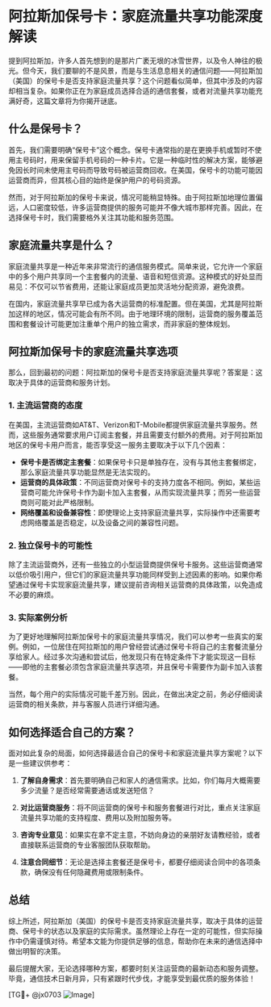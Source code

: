 # 阿拉斯加保号卡：家庭流量共享功能深度解读

提到阿拉斯加，许多人首先想到的是那片广袤无垠的冰雪世界，以及令人神往的极光。但今天，我们要聊的不是风景，而是与生活息息相关的通信问题——阿拉斯加（美国）的保号卡是否支持家庭流量共享？这个问题看似简单，但其中涉及的内容却相当复杂。如果你正在为家庭成员选择合适的通信套餐，或者对流量共享功能充满好奇，这篇文章将为你揭开谜底。

## 什么是保号卡？

首先，我们需要明确“保号卡”这个概念。保号卡通常指的是在更换手机或暂时不使用主号码时，用来保留手机号码的一种卡片。它是一种临时性的解决方案，能够避免因长时间未使用主号码而导致号码被运营商回收。在美国，保号卡的功能可能因运营商而异，但其核心目的始终是保护用户的号码资源。

然而，对于阿拉斯加的保号卡来说，情况可能稍显特殊。由于阿拉斯加地理位置偏远，人口密度较低，许多运营商提供的服务可能并不像大城市那样完善。因此，在选择保号卡时，我们需要格外关注其功能和服务范围。

## 家庭流量共享是什么？

家庭流量共享是一种近年来非常流行的通信服务模式。简单来说，它允许一个家庭中的多个用户共享同一个主套餐内的流量、语音和短信资源。这种模式的好处显而易见：不仅可以节省费用，还能让家庭成员更加灵活地分配资源，避免浪费。

在国内，家庭流量共享早已成为各大运营商的标准配置。但在美国，尤其是阿拉斯加这样的地区，情况可能会有所不同。由于地理环境的限制，运营商的服务覆盖范围和套餐设计可能更加注重单个用户的独立需求，而非家庭的整体规划。

## 阿拉斯加保号卡的家庭流量共享选项

那么，回到最初的问题：阿拉斯加的保号卡是否支持家庭流量共享呢？答案是：这取决于具体的运营商和服务计划。

### 1. 主流运营商的态度

在美国，主流运营商如AT&T、Verizon和T-Mobile都提供家庭流量共享服务。然而，这些服务通常要求用户订阅主套餐，并且需要支付额外的费用。对于阿拉斯加地区的保号卡用户而言，能否享受这一服务主要取决于以下几个因素：

- **保号卡是否绑定主套餐**：如果保号卡只是单独存在，没有与其他主套餐绑定，那么家庭流量共享功能显然是无法实现的。
- **运营商的具体政策**：不同运营商对保号卡的支持力度各不相同。例如，某些运营商可能允许保号卡作为副卡加入主套餐，从而实现流量共享；而另一些运营商则可能对此严格限制。
- **网络覆盖和设备兼容性**：即使理论上支持家庭流量共享，实际操作中还需要考虑网络覆盖是否稳定，以及设备之间的兼容性问题。

### 2. 独立保号卡的可能性

除了主流运营商外，还有一些独立的小型运营商提供保号卡服务。这些运营商通常以低价吸引用户，但它们的家庭流量共享功能同样受到上述因素的影响。如果你希望通过保号卡实现家庭流量共享，建议提前咨询相关运营商的具体政策，以免造成不必要的麻烦。

### 3. 实际案例分析

为了更好地理解阿拉斯加保号卡的家庭流量共享情况，我们可以参考一些真实的案例。例如，一位居住在阿拉斯加的用户曾经尝试通过保号卡将自己的主套餐流量分享给家人。经过多次沟通和尝试后，他发现只有在特定条件下才能实现这一目标——即他的主套餐必须包含家庭流量共享选项，并且保号卡需要作为副卡加入该套餐。

当然，每个用户的实际情况可能千差万别。因此，在做出决定之前，务必仔细阅读运营商的相关条款，并与客服人员进行详细沟通。

## 如何选择适合自己的方案？

面对如此复杂的局面，如何选择最适合自己的保号卡和家庭流量共享方案呢？以下是一些建议供参考：

1. **了解自身需求**：首先要明确自己和家人的通信需求。比如，你们每月大概需要多少流量？是否经常需要通话或发送短信？
   
2. **对比运营商服务**：将不同运营商的保号卡和服务套餐进行对比，重点关注家庭流量共享功能的支持程度、费用以及附加服务等。

3. **咨询专业意见**：如果实在拿不定主意，不妨向身边的亲朋好友请教经验，或者直接联系运营商的专业客服团队获取帮助。

4. **注意合同细节**：无论是选择主套餐还是保号卡，都要仔细阅读合同中的各项条款，确保没有任何隐藏费用或限制条件。

## 总结

综上所述，阿拉斯加（美国）的保号卡是否支持家庭流量共享，取决于具体的运营商、保号卡的状态以及家庭的实际需求。虽然理论上存在一定的可能性，但实际操作中仍需谨慎对待。希望本文能为你提供足够的信息，帮助你在未来的通信选择中做出明智的决策。

最后提醒大家，无论选择哪种方案，都要时刻关注运营商的最新动态和服务调整。毕竟，通信技术日新月异，只有紧跟时代步伐，才能享受到最优质的服务体验！

[TG💪+ @jx0703 ![Image](https://github.com/user-attachments/assets/dbca1d08-cadb-493c-b0ec-ad6f7a83f270)]